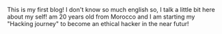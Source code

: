 This is my first blog!
I don't know so much english so, I talk a little bit here about my self!
 am 20 years old from Morocco and I am starting my "Hacking journey" to become an ethical hacker in the near futur!
